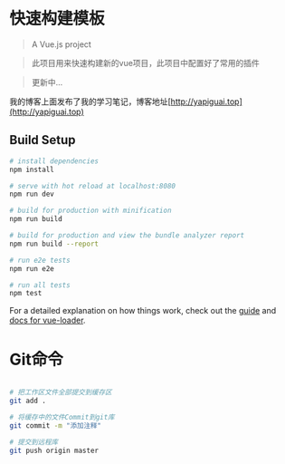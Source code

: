 # 快速构建模板

> A Vue.js project

> 此项目用来快速构建新的vue项目，此项目中配置好了常用的插件

> 更新中...

我的博客上面发布了我的学习笔记，博客地址[http://yapiguai.top](http://yapiguai.top)

## Build Setup

``` bash
# install dependencies
npm install

# serve with hot reload at localhost:8080
npm run dev

# build for production with minification
npm run build

# build for production and view the bundle analyzer report
npm run build --report

# run e2e tests
npm run e2e

# run all tests
npm test
```

For a detailed explanation on how things work, check out the [guide](http://vuejs-templates.github.io/webpack/) and [docs for vue-loader](http://vuejs.github.io/vue-loader).

# Git命令


```bash

# 把工作区文件全部提交到缓存区
git add .  

# 将缓存中的文件Commit到git库
git commit -m "添加注释"

# 提交到远程库
git push origin master

```